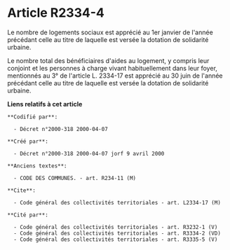 # Article R2334-4

Le nombre de logements sociaux est apprécié au 1er janvier de l'année précédant celle au titre de laquelle est versée la
dotation de solidarité urbaine.

Le nombre total des bénéficiaires d'aides au logement, y compris leur conjoint et les personnes à charge vivant
habituellement dans leur foyer, mentionnés au 3° de l'article L. 2334-17 est apprécié au 30 juin de l'année précédant celle
au titre de laquelle est versée la dotation de solidarité urbaine.

**Liens relatifs à cet article**

	**Codifié par**:

	  - Décret n°2000-318 2000-04-07

	**Créé par**:

	  - Décret n°2000-318 2000-04-07 jorf 9 avril 2000

	**Anciens textes**:

	  - CODE DES COMMUNES. - art. R234-11 (M)

	**Cite**:

	  - Code général des collectivités territoriales - art. L2334-17 (M)

	**Cité par**:

	  - Code général des collectivités territoriales - art. R3232-1 (V)
	  - Code général des collectivités territoriales - art. R3334-2 (VD)
	  - Code général des collectivités territoriales - art. R3335-5 (V)
